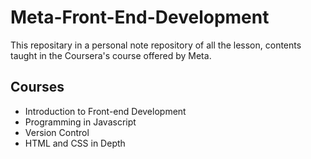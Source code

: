 # Meta-Front-End-Development
This repositary in a personal note repository of all the lesson, contents taught in the Coursera's course offered by Meta.

## Courses 
- Introduction to Front-end Development
- Programming in Javascript
- Version Control
- HTML and CSS in Depth
